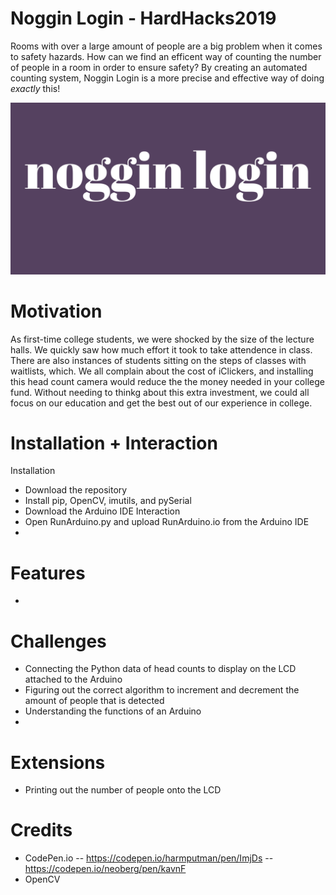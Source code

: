 # Noggin Login - HardHacks2019

Rooms with over a large amount of people are a big problem when it comes to safety hazards. How can we find an efficent way of counting the number of people in a room in order to ensure safety? By creating an automated counting system, Noggin Login is a more precise and effective way of doing *exactly* this!

![website](noggin-loggin.png)

# Motivation
As first-time college students, we were shocked by the size of the lecture halls. We quickly saw how much effort it took to take attendence in class. There are also instances of students sitting on the steps of classes with waitlists, which. We all complain about the cost of iClickers, and installing this head count camera would reduce the the money needed in your college fund. Without needing to thinkg about this extra investment, we could all focus on our education and get the best out of our experience in college.

# Installation + Interaction
Installation
- Download the repository
- Install pip, OpenCV, imutils, and pySerial
- Download the Arduino IDE
Interaction
- Open RunArduino.py and upload RunArduino.io from the Arduino IDE
- 

# Features
- 

# Challenges
- Connecting the Python data of head counts to display on the LCD attached to the Arduino
- Figuring out the correct algorithm to increment and decrement the amount of people that is detected
- Understanding the functions of an Arduino
- 

# Extensions
- Printing out the number of people onto the LCD

# Credits
- CodePen.io
  -- https://codepen.io/harmputman/pen/ImjDs
  -- https://codepen.io/neoberg/pen/kavnF
- OpenCV
  
